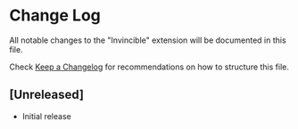 # Change Log

All notable changes to the "Invincible" extension will be documented in this file.

Check [Keep a Changelog](http://keepachangelog.com/) for recommendations on how to structure this file.

## [Unreleased]

- Initial release
